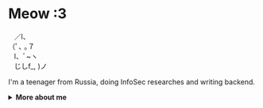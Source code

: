 # Meow :3

   ／l、\
（ﾟ､ ｡７\
   l、ﾞ~ヽ\
   じしf_, )ノ

I'm a teenager from Russia, doing InfoSec researches and writing backend.

<details>
<summary>
  <b>More about me</b>
</summary>

## Quick overview

### What I do

I'm a DevOps engineer and InfoSec enthusiast.

Right now I'm studying for my high school diploma. After that, I will be pursuing a degree in Information Security at the [HSE](https://www.hse.ru/en/).

### Work experience

<table>
<tr>
    <td><a href="https://yandex.com">Yandex</a></td>
    <td>DevOps intern</td>
    <td>Jul, 2024 - Oct, 2024</td>
</tr>
</table>

### GitHub stats 
<a href="https://github.com/anuraghazra/github-readme-stats">
  <img align="center" src="https://stats.justmarfix.ru/?username=justmarfix&show_icons=true&line_height=27&include_all_commits=false&theme=radical" alt="My github stats" />
</a>  

## My skills

### Application Development

- Go
- Python
- C#

### Information Security

Interested in DFIR & Threat hunting, trying to get some interesting experience while solving CTFs and participating at local InfoSec events & olympiads.

### DevOps

I have experience working with Kubernetes and Helm, as well as building CI/CD pipelines, doing monitoring stuff and Linux server administration & maintaining.

### Languages

| Language      | Proficiency                                                               |
| ------------- | ------------------------------------------------------------------------- |
| Russian       | Native                                                                    |
| English       | B2                                                                        |

## What I'm currently learning

Math, InfoSec, Computer Science, DevOps stuff.

</details>
